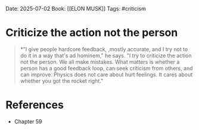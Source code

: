 Date: 2025-07-02
Book: [[ELON MUSK]]
Tags: #criticism 
# Criticize the action not the person

>*"I give people hardcore feedback, ,mostly accurate, and I try not to do it in a way that's ad hominem," he says. "I try to criticize the action not the person. We all make mistakes. What matters is whether a person has a good feedback loop, can seek criticism from others, and can improve. Physics does not care about hurt feelings. It cares about whether you got the rocket right."

# References
- Chapter 59